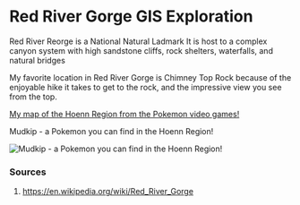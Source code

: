 <!-- Heading 1 -->
# Red River Gorge GIS Exploration

<!-- Pharagraph 1 -->
Red River Reorge is a National Natural Ladmark
It is host to a complex canyon system with high sandstone cliffs, rock shelters, waterfalls, and natural bridges

My favorite location in Red River Gorge is Chimney Top Rock because of the enjoyable hike it takes to get to the rock, and the impressive view you see from the top.

<!-- Link to web page -->
[My map of the Hoenn Region from the Pokemon video games!](https://bulbapedia.bulbagarden.net/wiki/File:Hoenn_ORAS.png)

<!-- Heading 1 -->
Mudkip - a Pokemon you can find in the Hoenn Region!
<!-- Display PNG image from a different server. Notice the exclamation mark ! -->
![Mudkip - a Pokemon you can find in the Hoenn Region!](https://upload.wikimedia.org/wikipedia/en/2/22/Pok%C3%A9mon_Mudkip_art.png)

<!-- 
    This is a comment. The above line grabs a PNG from a URL and will display it as an image. The "Mudkip - a Pokemon you can find in the Hoenn Region!" text inside the brackets is called an Alt property and is used in case the image is corrupted or for browsers that don't display images (they exist). 
-->

<!-- Heading 3 -->
### Sources
1. https://en.wikipedia.org/wiki/Red_River_Gorge